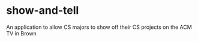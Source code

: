 # show-and-tell
An application to allow CS majors to show off their CS projects on the ACM TV in Brown
